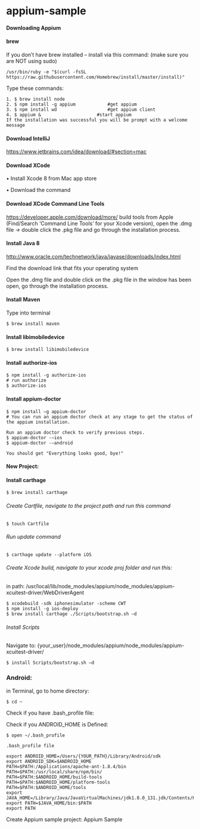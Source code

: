 # appium-sample


#### Downloading Appium


#### brew
If you don’t have brew installed – install via this command: (make sure you are NOT using sudo)
```
/usr/bin/ruby -e "$(curl -fsSL https://raw.githubusercontent.com/Homebrew/install/master/install)"
```

Type these commands: 
```
1. $ brew install node                       
2. $ npm install -g appium 			  #get appium
3. $ npm install wd 				  #get appium client
4. $ appium & 				 	  #start appium
If the installation was successful you will be prompt with a welcome message
```
#### Download IntelliJ
https://www.jetbrains.com/idea/download/#section=mac
#### Download XCode
•	Install Xcode 8 from Mac app store

•	Download the command 



#### Download XCode Command Line Tools

https://developer.apple.com/download/more/
build tools from Apple (Find/Search ‘Command Line Tools’ for your Xcode version), open the .dmg file -> double click the .pkg file and go through the installation process.

#### Install Java 8
http://www.oracle.com/technetwork/java/javase/downloads/index.html

Find the download link that fits your operating system


Open the .dmg file and double click on the .pkg file in the window has been open, go through the installation process.

#### Install Maven 

Type into terminal
```
$ brew install maven
```

#### Install libimobiledevice
```
$ brew install libimobiledevice
```

#### Install authorize-ios
```
$ npm install -g authorize-ios
# run authorize
$ authorize-ios
```

#### Install appium-doctor
```
$ npm install –g appium-doctor
# You can run an appium doctor check at any stage to get the status of the appium installation.

Run an appium doctor check to verify previous steps.
$ appium-doctor -–ios
$ appium-doctor -–android

You should get "Everything looks good, bye!"

```

#### New Project: 

#### Install carthage
```
$ brew install carthage
```
###### Create Cartfile, navigate to the project path and run this command
```
$ touch Cartfile
```
###### Run update command
```
$ carthage update --platform iOS
```
###### Create Xcode build, navigate to your xcode proj folder and run this:
in path: /usr/local/lib/node_modules/appium/node_modules/appium-xcuitest-driver/WebDriverAgent
```
$ xcodebuild -sdk iphonesimulator -scheme CWT
$ npm install -g ios-deploy
$ brew install carthage ./Scripts/bootstrap.sh –d
```

###### Install Scripts
Navigate to: {your_user}/node_modules/appium/node_modules/appium-xcuitest-driver/	
```
$ install Scripts/bootstrap.sh –d
```





### Android: 
in Terminal, go to home directory:
```
$ cd ~
```
Check if you have .bash_profile file:


Check if you ANDROID_HOME is Defined:
```
$ open ~/.bash_profile
```	
	.bash_profile file
```
export ANDROID_HOME=/Users/{YOUR_PATH}/Library/Android/sdk
export ANDROID_SDK=$ANDROID_HOME
PATH=$PATH:/Applications/apache-ant-1.8.4/bin
PATH=$PATH:/usr/local/share/npm/bin/
PATH=$PATH:$ANDROID_HOME/build-tools
PATH=$PATH:$ANDROID_HOME/platform-tools
PATH=$PATH:$ANDROID_HOME/tools
export JAVA_HOME=/Library/Java/JavaVirtualMachines/jdk1.8.0_131.jdk/Contents/Home
export PATH=$JAVA_HOME/bin:$PATH
export PATH
```


Create Appium sample project:
Appium Sample


